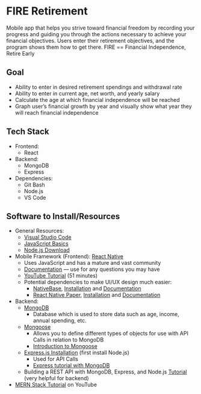 

# FIRE Retirement
Mobile app that helps you strive toward financial freedom by recording your progress and guiding you through the actions necessary to achieve your financial objectives. Users enter their retirement objectives, and the program shows them how to get there.
FIRE == Financial Independence, Retire Early

## Goal
* Ability to enter in desired retirement spendings and withdrawal rate
* Ability to enter in current age, net worth, and yearly salary
* Calculate the age at which financial independence will be reached
* Graph user’s financial growth by year and visually show what year they will reach financial independence

## Tech Stack
* Frontend:
  * React 
* Backend: 
  * MongoDB 
  * Express 
* Dependencies: 
  * Git Bash 
  * Node.js 
  * VS Code
## Software to Install/Resources
* General Resources:
  * [Visual Studio Code](https://code.visualstudio.com/)
  * [JavaScript Basics](https://learnjavascript.online/)
  * [Node.js Download](https://nodejs.org/en/download/)
* Mobile Framework (Frontend): [React Native](https://reactnative.dev/docs/environment-setup)
  * Uses JavaScript and has a mature and vast community
  * [Documentation](https://reactnative.dev/docs/getting-started) — use for any questions you may have
  * [YouTube Tutorial](https://www.youtube.com/watch?v=Hf4MJH0jDb4) (51 minutes)
  * Potential dependencies to make UI/UX design much easier:
    * [NativeBase](https://v2.nativebase.io/), [Installation](https://docs-v2.nativebase.io/docs/GetStarted.html) and [Documentation](https://docs-v2.nativebase.io/)
    * [React Native Paper](https://reactnativepaper.com/), [Installation](https://www.npmjs.com/package/react-native-paper) and [Documentation](https://callstack.github.io/react-native-paper/index.html)
* Backend: 
  * [MongoDB](https://www.mongodb.com/)
    * Database which is used to store data such as age, income, annual spending, etc.
  * [Mongoose](https://www.npmjs.com/package/mongoose)
    * Allows you to define different types of objects for use with API Calls in relation to MongoDB
    * [Introduction to Mongoose](https://code.tutsplus.com/articles/an-introduction-to-mongoose-for-mongodb-and-nodejs--cms-29527)
  * [Express.js Installation](https://expressjs.com/en/starter/installing.html) (first install Node.js)
    * Used for API Calls
    * [Express tutorial with MongoDB](https://developer.mozilla.org/en-US/docs/Learn/Server-side/Express_Nodejs)
  * Building a REST API with MongoDB, Express, and Node.js [Tutorial](https://youtu.be/fgTGADljAeg) (very helpful for backend)
* [MERN Stack Tutorial](https://www.youtube.com/watch?v=mrHNSanmqQ4&t=0s) on YouTube

